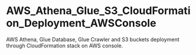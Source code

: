 # AWS_Athena_Glue_S3_CloudFormation_Deployment_AWSConsole
AWS Athena, Glue Database, Glue Crawler and S3 buckets deployment through CloudFormation stack on AWS console.
